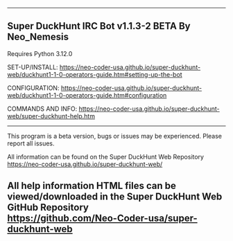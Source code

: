 --------------------------------------------------------
Super DuckHunt IRC Bot v1.1.3-2 BETA
By Neo_Nemesis
--------------------------------------------------------
Requires Python 3.12.0

SET-UP/INSTALL: https://neo-coder-usa.github.io/super-duckhunt-web/duckhunt1-1-0-operators-guide.htm#setting-up-the-bot

CONFIGURATION: https://neo-coder-usa.github.io/super-duckhunt-web/duckhunt1-1-0-operators-guide.htm#configuration

COMMANDS AND INFO: https://neo-coder-usa.github.io/super-duckhunt-web/super-duckhunt-help.htm

--------------------------------------------------------------------------------------------------------------------------
This program is a beta version, bugs or issues may be experienced. Please report all issues.

All information can be found on the Super DuckHunt Web Repository <br>
https://neo-coder-usa.github.io/super-duckhunt-web/

All help information HTML files can be viewed/downloaded in the Super DuckHunt Web GitHub Repository <br>
https://github.com/Neo-Coder-usa/super-duckhunt-web
--------------------------------------------------------------------------------------------------------------------------
